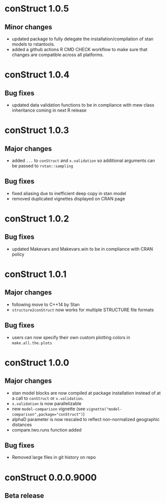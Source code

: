 # conStruct 1.0.5

## Minor changes
 + updated package to fully delegate the installation/compilation of stan models to rstantools.
 + added a github actions R CMD CHECK workflow to make sure that changes are compatible across all platforms.

# conStruct 1.0.4

## Bug fixes
 + updated data validation functions to be in compliance with mew class inheritance coming in next R release


# conStruct 1.0.3

## Major changes
 + added `...` to `conStruct` and `x.validation` so additional arguments can be passed to `rstan::sampling`

## Bug fixes
 + fixed aliasing due to inefficient deep copy in stan model
 + removed duplicated vignettes displayed on CRAN page

# conStruct 1.0.2

## Bug fixes
 + updated Makevars and Makevars.win to be in compliance with CRAN policy

# conStruct 1.0.1

## Major changes
 + following move to C++14 by Stan
 + `structure2conStruct` now works for multiple STRUCTURE file formats

## Bug fixes
 + users can now specify their own custom plotting colors in `make.all.the.plots` 

# conStruct 1.0.0

## Major changes
 + stan model blocks are now compiled at package installation instead of at a call to `conStruct` or `x.validation`.
 + `x.validation` is now parallelizable
 + new `model-comparison` vignette (see `vignette("model-comparison",package="conStruct")`)
 + alphaD parameter is now rescaled to reflect non-normalized geographic distances
 + compare.two.runs function added

## Bug fixes
 + Removed large files in git history on repo

# conStruct 0.0.0.9000

## Beta release